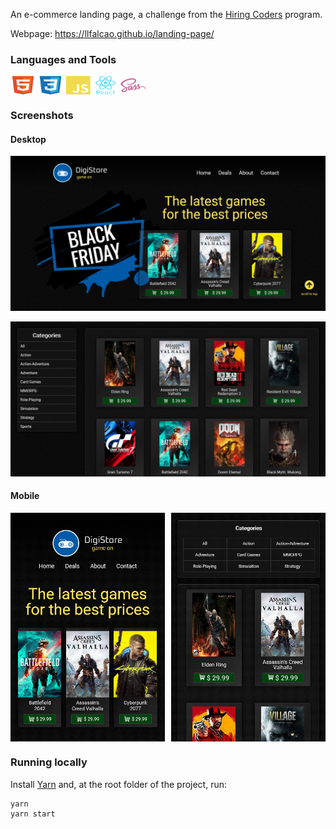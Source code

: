 An e-commerce landing page, a challenge from the [Hiring Coders](https://www.hiringcoders.com.br) program.

Webpage: https://llfalcao.github.io/landing-page/

### Languages and Tools

<div style="display: inline_block">
    <img align="center" alt="HTML" height="30" width="40" src="https://raw.githubusercontent.com/devicons/devicon/master/icons/html5/html5-original.svg"/>
    <img align="center" alt="CSS" height="30" width="40" src="https://raw.githubusercontent.com/devicons/devicon/master/icons/css3/css3-original.svg"/>
    <img align="center" alt="JS" height="30" width="40" src="https://raw.githubusercontent.com/devicons/devicon/master/icons/javascript/javascript-plain.svg"/>
    <img align="center" src="https://raw.githubusercontent.com/devicons/devicon/master/icons/react/react-original-wordmark.svg" alt="React" width="40" height="30" />
    <img align="center" alt="Sass" height="30" width="40" src="https://raw.githubusercontent.com/devicons/devicon/master/icons/sass/sass-original.svg"/>
</div>

### Screenshots

#### Desktop

![Desktop Layout](./src/docs/desktop-1.png 'Desktop Layout')

![Desktop Layout](./src/docs/desktop-2.png 'Desktop Layout')

#### Mobile

<p float="left" style="display: flex; justify-content:space-between">
  <img src="./src/docs/mobile-1.png" alt="Mobile Layout" width="49%"/>
  <img src="./src/docs/mobile-2.png" alt="Mobile Layout" width="49%"/>
</p>

### Running locally

Install [Yarn](https://yarnpkg.com/getting-started) and, at the root folder of the project, run:

```
yarn
yarn start
```
